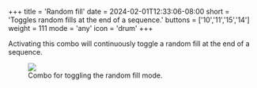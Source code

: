 +++
title = 'Random fill'
date = 2024-02-01T12:33:06-08:00
short = 'Toggles random fills at the end of a sequence.'
buttons = ['10','11','15','14']
weight = 111
mode = 'any'
icon = 'drum'
+++

Activating this combo will continuously toggle a random fill at the end of a sequence. 

<figure class="imgcombo">
<img loading="lazy" src="/img/combo_fill.png">
<figcaption>Combo for toggling the random fill mode.</figcaption>
</figure>

